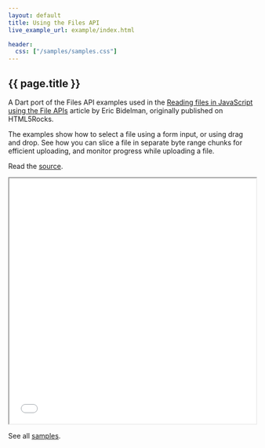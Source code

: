 ```yaml
---
layout: default
title: Using the Files API
live_example_url: example/index.html

header:
  css: ["/samples/samples.css"]
---
```


## {{ page.title }}

A Dart port of the Files API examples used in the
[Reading files in JavaScript using the File APIs](http://www.html5rocks.com/en/tutorials/file/dndfiles/)
article by Eric Bidelman, originally published on HTML5Rocks.

The examples show how to select a file using a form input, or using drag and
drop. See how you can slice a file in separate byte range
chunks for efficient uploading, and monitor progress while uploading a file.

Read the
[source](https://github.com/dart-lang/dart-samples/tree/master/html5/web/file/dndfiles).

<iframe class="running-app-frame"
        style="height:500px;width:100%;"
        src="{{page.live_example_url}}">
</iframe>

See all [samples](/samples/).
